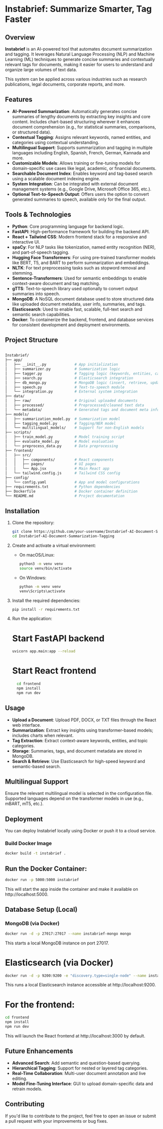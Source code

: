# Instabrief: Summarize Smarter, Tag Faster

## Overview

**Instabrief** is an AI-powered tool that automates document summarization and tagging. It leverages Natural Language Processing (NLP) and Machine Learning (ML) techniques to generate concise summaries and contextually relevant tags for documents, making it easier for users to understand and organize large volumes of text data.

This system can be applied across various industries such as research publications, legal documents, corporate reports, and more.

## Features

* **AI-Powered Summarization**: Automatically generates concise summaries of lengthy documents by extracting key insights and core content. Includes chart-based structuring wherever it enhances document comprehension (e.g., for statistical summaries, comparisons, or structured data).
* **Contextual Tagging**: Assigns relevant keywords, named entities, and categories using contextual understanding.
* **Multilingual Support**: Supports summarization and tagging in multiple languages including English, Spanish, French, German, Kannada and more.
* **Customizable Models**: Allows training or fine-tuning models for domain-specific use cases like legal, academic, or financial documents.
* **Searchable Document Index**: Enables keyword and tag-based search using a scalable document indexing engine.
* **System Integration**: Can be integrated with external document management systems (e.g., Google Drive, Microsoft Office 365, etc.).
* **Optional Text-to-Speech Output**: Offers users the option to convert generated summaries to speech, available only for the final output.

## Tools & Technologies

- **Python**: Core programming language for backend logic.
- **FastAPI**: High-performance framework for building the backend API.
- **React + Tailwind CSS**: Modern frontend stack for a responsive and interactive UI.
- **spaCy**: For NLP tasks like tokenization, named entity recognition (NER), and part-of-speech tagging.
- **Hugging Face Transformers**: For using pre-trained transformer models like BERT, T5, and BART to perform summarization and embeddings.
- **NLTK**: For text preprocessing tasks such as stopword removal and stemming.
- **Sentence-Transformers**: Used for semantic embeddings to enable context-aware document and tag matching.
- **gTTS**: Text-to-speech library used optionally to convert output summaries into speech.
- **MongoDB**: A NoSQL document database used to store structured data like uploaded document metadata, user info, summaries, and tags.
- **Elasticsearch**: Used to enable fast, scalable, full-text search and semantic search capabilities.
- **Docker**: To containerize the backend, frontend, and database services for consistent development and deployment environments.

## Project Structure

```bash

Instabrief/
├── app/
│   ├── __init__.py             # App initialization
│   ├── summarizer.py           # Summarization logic
│   ├── tagger.py               # Tagging logic (keywords, entities, categories)
│   ├── search.py               # Elasticsearch integration
│   ├── db_mongo.py             # MongoDB logic (insert, retrieve, update documents)
│   ├── speech.py               # Text-to-speech module
│   └── integration.py          # External system integration
├── data/
│   ├── raw/                    # Original uploaded documents
│   ├── processed/              # Preprocessed/cleaned text data
│   └── metadata/               # Generated tags and document meta info
├── models/
│   ├── summarization_model.py  # Summarization model
│   ├── tagging_model.py        # Tagging/NER model
│   └── multilingual_models/    # Support for non-English models
├── scripts/
│   ├── train_model.py          # Model training script
│   ├── evaluate_model.py       # Model evaluation
│   └── preprocess_data.py      # Data preprocessing
├── frontend/
│   ├── src/
│   │   ├── components/         # React components
│   │   ├── pages/              # UI pages
│   │   └── App.jsx             # Main React app
│   └── tailwind.config.js      # Tailwind CSS config
├── config/
│   └── config.yaml             # App and model configurations
├── requirements.txt            # Python dependencies
├── Dockerfile                  # Docker container definition
└── README.md                   # Project documentation
```

## Installation

1. Clone the repository:

    ```bash
    git clone https://github.com/your-username/Instabrief-AI-Document-Summarization-Tagging.git
    cd Instabrief-AI-Document-Summarization-Tagging
    ```

2. Create and activate a virtual environment:

    - On macOS/Linux:
      ```bash
      python3 -m venv venv
      source venv/bin/activate
      ```

    - On Windows:
      ```bash
      python -m venv venv
      venv\Scripts\activate
      ```

3. Install the required dependencies:

    ```bash
    pip install -r requirements.txt
    ```

4. Run the application:

    # Start FastAPI backend
    ```bash
    uvicorn app.main:app --reload
    ```

    # Start React frontend
    ```bash
      cd frontend
      npm install
      npm run dev
    ```


## Usage

- **Upload a Document**: Upload PDF, DOCX, or TXT files through the React web interface.
- **Summarization**: Extract key insights using transformer-based models; includes charts when relevant.
- **Tag Extraction**: Extract context-aware keywords, entities, and topic categories.
- **Storage**: Summaries, tags, and document metadata are stored in MongoDB.
- **Search & Retrieve**: Use Elasticsearch for high-speed keyword and semantic-based search.

## Multilingual Support

Ensure the relevant multilingual model is selected in the configuration file.  
Supported languages depend on the transformer models in use (e.g., mBART, mT5, etc.).

## Deployment

You can deploy Instabrief locally using Docker or push it to a cloud service.

### Build Docker Image

```bash
docker build -t instabrief .
```

## Run the Docker Container:

```bash
docker run -p 5000:5000 instabrief
```

This will start the app inside the container and make it available on http://localhost:5000.

## Database Setup (Local)

### MongoDB (via Docker)

```bash
docker run -d -p 27017:27017 --name instabrief-mongo mongo
```
This starts a local MongoDB instance on port 27017.

# Elasticsearch (via Docker)
```bash
docker run -d -p 9200:9200 -e "discovery.type=single-node" --name instabrief-es elasticsearch:7.17.10
```
This runs a local Elasticsearch instance accessible at http://localhost:9200.

# For the frontend:

```bash
cd frontend
npm install
npm run dev
```
This will launch the React frontend at http://localhost:3000 by default.

## Future Enhancements

- **Advanced Search**: Add semantic and question-based querying.
- **Hierarchical Tagging**: Support for nested or layered tag categories.
- **Real-Time Collaboration**: Multi-user document annotation and live editing.
- **Model Fine-Tuning Interface**: GUI to upload domain-specific data and retrain models.

## Contributing
If you'd like to contribute to the project, feel free to open an issue or submit a pull request with your improvements or bug fixes.

